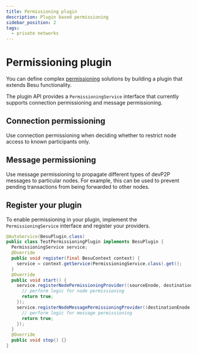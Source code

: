 ```yaml
---
title: Permissioning plugin
description: Plugin based permissioning
sidebar_position: 2
tags:
  - private networks
---
```


# Permissioning plugin

You can define complex [permissioning](index.md) solutions by building a plugin that extends Besu functionality.

The plugin API provides a `PermissioningService` interface that currently supports connection permissioning and message permissioning.

## Connection permissioning

Use connection permissioning when deciding whether to restrict node access to known participants only.

## Message permissioning

Use message permissioning to propagate different types of devP2P messages to particular nodes. For example, this can be used to prevent pending transactions from being forwarded to other nodes.

## Register your plugin

To enable permissioning in your plugin, implement the `PermissioningService` interface and register your providers.

```java
@AutoService(BesuPlugin.class)
public class TestPermissioningPlugin implements BesuPlugin {
  PermissioningService service;
  @Override
  public void register(final BesuContext context) {
    service = context.getService(PermissioningService.class).get();
  }
  @Override
  public void start() {
    service.registerNodePermissioningProvider((sourceEnode, destinationEnode) -> {
      // perform logic for node permissioning
      return true;
    });
    service.registerNodeMessagePermissioningProvider((destinationEnode, code) -> {
      // perform logic for message permissioning
      return true;
    });
  }
  @Override
  public void stop() {}
}
```
